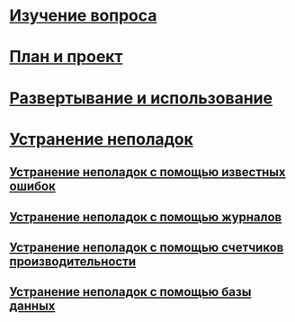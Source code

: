 # [Изучение вопроса](/advanced-threat-analytics/understand-explore/what-is-ata)
# [План и проект](/advanced-threat-analytics/plan-design/ata-capacity-planning)
# [Развертывание и использование](/advanced-threat-analytics/deploy-use/preinstall-ata)
# [Устранение неполадок](troubleshooting-ata-known-errors.md)
## [Устранение неполадок с помощью известных ошибок](troubleshooting-ata-known-errors.md)
## [Устранение неполадок с помощью журналов](troubleshooting-ata-using-logs.md)
## [Устранение неполадок с помощью счетчиков производительности](troubleshooting-ata-using-perf-counters.md)
## [Устранение неполадок с помощью базы данных](troubleshooting-ata-using-ata-database.md)


<!--HONumber=Aug16_HO5-->


